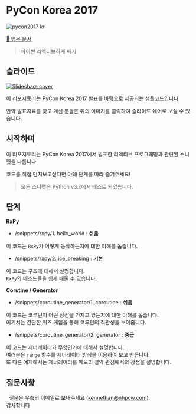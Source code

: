 # PyCon Korea 2017

![pycon2017 kr](http://www.pigno.se/static/assets/images/pycon2017.png)

[:page_facing_up: 영문 문서](README.md)

> 파이썬 리액티브하게 짜기

## 슬라이드

[![Slideshare cover](http://www.pigno.se/static/assets/images/pycon2017-slideshare.png)](https://www.slideshare.net/KennethCeyer/pycon-korea-2017)

이 리포지토리는 PyCon Korea 2017 발표를 바탕으로 제공되는 샘플코드입니다.

만약 발표자료를 찾고 계신 분들은 위의 이미지를 클릭하여 슬라이드 쉐어로 보실 수 있습니다.

## 시작하며

이 리포지토리는 PyCon Korea 2017에서 발표한 리액티브 프로그래밍과 관련된 스니펫을 다룹니다.

코드를 직접 만져보고싶다면 아래 단계를 따라 즐겨주세요!

> 모든 스니펫은 Python v3.x에서 테스트 되었습니다.

## 단계

**RxPy**

- /snippets/rxpy/1. hello_world : **쉬움**

이 코드는 `RxPy`가 어떻게 동작하는지에 대한 이해를 돕습니다.

- /snippets/rxpy/2. ice_breaking : **기본**

이 코드는 구조에 대해서 설명합니다.<br />
`RxPy`의 메소드들을 쉽게 배울 수 있습니다.


**Corutine / Generator**

- /snippets/coroutine_generator/1. coroutine : **쉬움**

이 코드는 코루틴이 어떤 장점을 가지고 있는지에 대한 이해를 돕습니다.<br />
여기서는 간단한 퀴즈 게임을 통해 코루틴의 직관성을 보여줍니다.
  
- /snippets/coroutine_generator/2. generator : **중급**

이 코드는 제너레이터가 무엇인가에 대해서 설명합니다.<br />
여러분은 `range` 함수를 제너레이터 방식을 이용하여 보고 만듭니다.<br />
또 다른 예제에서는 제너레이터를 메모리 절약 관점에서의 장점을 설명합니다.
  
## 질문사항
  
질문은 우측의 이메일로 보내주세요 ([kennethan@nhpcw.com](kennethan@nhpcw.com)).<br />
감사합니다
